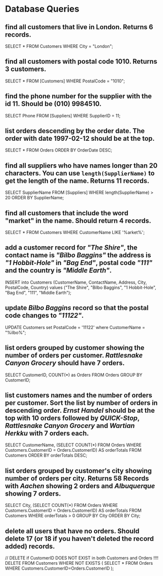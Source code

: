 # Database Queries

## find all customers that live in London. Returns 6 records.
SELECT * FROM Customers WHERE City  = "London";
## find all customers with postal code 1010. Returns 3 customers.
SELECT * FROM [Customers] WHERE PostalCode = "1010";
## find the phone number for the supplier with the id 11. Should be (010) 9984510.
SELECT Phone FROM [Suppliers] WHERE SupplierID = 11;
## list orders descending by the order date. The order with date 1997-02-12 should be at the top.
SELECT * FROM Orders ORDER BY OrderDate DESC;
## find all suppliers who have names longer than 20 characters. You can use `length(SupplierName)` to get the length of the name. Returns 11 records.
SELECT SupplierName FROM [Suppliers] WHERE length(SupplierName) > 20 ORDER BY SupplierName;
## find all customers that include the word "market" in the name. Should return 4 records.
SELECT * FROM Customers WHERE CustomerName LIKE '%arket%';
## add a customer record for _"The Shire"_, the contact name is _"Bilbo Baggins"_ the address is _"1 Hobbit-Hole"_ in _"Bag End"_, postal code _"111"_ and the country is _"Middle Earth"_.
INSERT into Customers (CustomerName, ContactName, Address, City, PostalCode, Country)
values ("The Shire", "Bilbo Baggins", "1 Hobbit-Hole", "Bag End", "111", "Middle Earth");
## update _Bilbo Baggins_ record so that the postal code changes to _"11122"_.
UPDATE Customers set
PostalCode = '11122'
where CustomerName = "%ilbo%";
## list orders grouped by customer showing the number of orders per customer. _Rattlesnake Canyon Grocery_ should have 7 orders.
SELECT CustomerID, COUNT(*) as Orders
FROM Orders
GROUP BY CustomerID;
## list customers names and the number of orders per customer. Sort the list by number of orders in descending order. _Ernst Handel_ should be at the top with 10 orders followed by _QUICK-Stop_, _Rattlesnake Canyon Grocery_ and _Wartian Herkku_ with 7 orders each.
SELECT CustomerName,
(SELECT COUNT(*) 
 FROM Orders
 WHERE Customers.CustomerID = Orders.CustomerID)
AS orderTotals
FROM Customers
ORDER BY orderTotals DESC;
## list orders grouped by customer's city showing number of orders per city. Returns 58 Records with _Aachen_ showing 2 orders and _Albuquerque_ showing 7 orders.
SELECT City,
(SELECT COUNT(*) 
 FROM Orders
 WHERE Customers.CustomerID = Orders.CustomerID)
AS orderTotals
FROM Customers
WHERE orderTotals > 0
GROUP BY City
ORDER BY City;

## delete all users that have no orders. Should delete 17 (or 18 if you haven't deleted the record added) records.

// DELETE if  CustomerID DOES NOT EXIST in both Customers and Orders  !!!!
DELETE FROM Customers 
WHERE NOT EXISTS 
( SELECT * FROM Orders WHERE Customers.CustomerID=Orders.CustomerID );